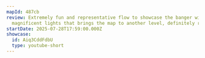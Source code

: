 ```yaml
---
mapId: 487cb
review: Extremely fun and representative flow to showcase the banger with
  magnificent lights that brings the map to another level, definitely remarkable
startDate: 2025-07-28T17:59:00.000Z
showcase:
  id: Aiq3CddFdbU
  type: youtube-short
---
```


